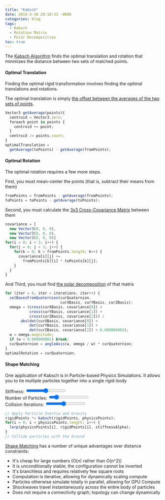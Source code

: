 ```yaml
---
title: "Kabsch"
date: 2019-3-16 20:10:33 -0000
categories: blog
tags:
  - Kabsch
  - Rotation Matrix
  - Polar Decomposition
toc: true
---
```


The [Kabsch Algorithm](https://en.wikipedia.org/wiki/Kabsch_algorithm) finds the optimal translation and rotation that minimizes the distance between two sets of matched points.

<meta content='text/html; charset=UTF-8' http-equiv='Content-Type' />
<meta name="twitter:card" content="player" />
<meta name="twitter:site" content="@makeshifted" />
<meta name="twitter:title" content="Shape Matching Simulation" />
<meta name="twitter:description" content="The power of Kabsch in Shape Matching for physical simulation." />
<meta name="twitter:image" content="https://zalo.github.io/assets/images/Kabsch.png" />
<meta name="twitter:player" content="https://zalo.github.io/assets/cards/kabschCard.html" />
<meta name="twitter:player:width" content="500" />
<meta name="twitter:player:height" content="500" />

<meta property="og:url" content="https://zalo.github.io/blog/kabsch/">
<meta property="og:image" content="https://zalo.github.io/assets/images/Kabsch.png">
<meta property="og:video:type" content="text/html">
<meta property="og:video:url" content="https://zalo.github.io/assets/cards/kabschCard.html">
<meta property="og:video:height" content="500">
<meta property="og:video:width" content="500">
<meta property="og:type" content="video.other">

<!-- Hide the Table of Contents (but keep the navigation :^) ... -->
<script type="text/javascript">
  document.getElementsByClassName('toc')[0].style.display = 'none';
</script>
<!-- Load the Three.js library, assorted helpers, and the actual line fitting script code... -->
<script type="text/javascript" src="../../assets/js/three.js"></script>
<script type="text/javascript" src="../../assets/js/DragControls.js"></script>
<script type="text/javascript" src="../../assets/js/OrbitControls.js"></script>
<script type="text/javascript" src="../../assets/js/IK/Environment.js"></script>
<script type="text/javascript" src="../../assets/js/Kabsch/Kabsch.js" orbit="enabled" showAverage="false"></script>


#### Optimal Translation

Finding the optimal rigid transformation involves finding the optimal translations and rotations.

The optimal translation is simply [the offset between the averages of the two sets of points](https://en.wikipedia.org/wiki/Kabsch_algorithm#Translation).
~~~ javascript
Vector3 getAverage(points){
  centroid = Vector3.zero;
  foreach point in points {
    centroid += point;
  }
  centroid /= points.count;
}
optimalTranslation = 
  getAverage(toPoints) - getAverage(fromPoints);
~~~

<script type="text/javascript" src="../../assets/js/Kabsch/AverageMatching.js" orbit="enabled"></script>

#### Optimal Rotation

The optimal rotation requires a few more steps.

First, you must mean-center the points (that is, subtract their means from them)
~~~ javascript
fromPoints = fromPoints - getAverage(fromPoints);
toPoints = toPoints - getAverage(toPoints);
~~~

Second, you must calculate the [3x3 Cross-Covariance Matrix](https://en.wikipedia.org/wiki/Kabsch_algorithm#Computation_of_the_covariance_matrix) between them
~~~ javascript
covariance = [
  new Vector3(0, 0, 0), 
  new Vector3(0, 0, 0), 
  new Vector3(0, 0, 0)]
for(i = 0; i < 3; i++) {
  for(j = 0; j < 3; j++) {
    for(k = 0; k < fromPoints.length; k++) {
      covariance[i][j] += 
        fromPoints[k][i] * toPoints[k][j];
    }
  }
}
~~~

And Third, you must find [the polar decomposition](https://zalo.github.io/blog/polar-decomposition/#robust-polar-decomposition) of that matrix
~~~ javascript
for (iter = 0; iter < iterations; iter++) {
  setBasesFromQuaternion(curQuaternion, 
                         curXBasis, curYBasis, curZBasis);
  omega = (cross(curXBasis, covariance[0]) +
           cross(curYBasis, covariance[1]) +
           cross(curZBasis, covariance[2])) / 
       abs(dot(curXBasis, covariance[0]) +
           dot(curYBasis, covariance[1]) +
           dot(curZBasis, covariance[2]) + 0.000000001);
  w = omega.magnitude;
  if (w < 0.000000001) break;
  curQuaternion = angleAxis(w, omega / w) * curQuaternion;
}
optimalRotation = curQuaternion;
~~~

<script type="text/javascript" src="../../assets/js/Kabsch/Kabsch.js" orbit="enabled" showAverage="enabled"></script>


#### Shape Matching

One application of Kabsch is in Particle-based Physics Simulations.  It allows you to tie multiple particles together into a single rigid-body

<script type="text/javascript" src="../../assets/js/Kabsch/ShapeMatching.js" orbit="enabled"></script>
  <div class="slidecontainer">
      Stiffness: <input type="range" min="0" max="100" value="50" class="slider" id="stiffness">
  </div>
  <div class="slidecontainer">
      Number of Particles: <input type="range" min="3" max="50" value="10" class="slider" id="numParticles">
  </div>
  <div class="slidecontainer">
      Collision Iterations: <input type="range" min="1" max="10" value="5" class="slider" id="iterations">
  </div>

~~~ javascript
// Apply Particle Inertia and Gravity
rigidPoints *= kabsch(rigidPoints, physicsPoints);
for(i = 0; i < physicsPoints.length; i++) {
  lerp(physicsPoints[i], rigidPoints[i], stiffnessAlpha);
}
// Collide particles with the Ground
~~~

[Shape Matching](https://www.youtube.com/watch?v=CCIwiC37kks) has a number of unique advantages over distance constraints:
 - It's cheap for large numbers (O(n) rather than O(n^2))
 - It is unconditionally stable; the configuration cannot be inverted
 - It's branchless and requires relatively few square roots
 - Computation is iterative, allowing for dynamically scaling compute
 - Particles otherwise simulate totally in parallel, allowing for GPU Compute
 - Shockwaves travel instantaneously across the entire body of particles
 - Does not require a connectivity graph; topology can change dynamically
